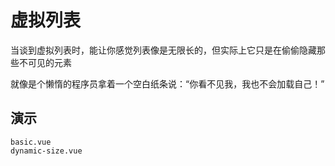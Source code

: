 # 虚拟列表

当谈到虚拟列表时，能让你感觉列表像是无限长的，但实际上它只是在偷偷隐藏那些不可见的元素

就像是个懒惰的程序员拿着一个空白纸条说：“你看不见我，我也不会加载自己！”

## 演示

```demo
basic.vue
dynamic-size.vue
```
